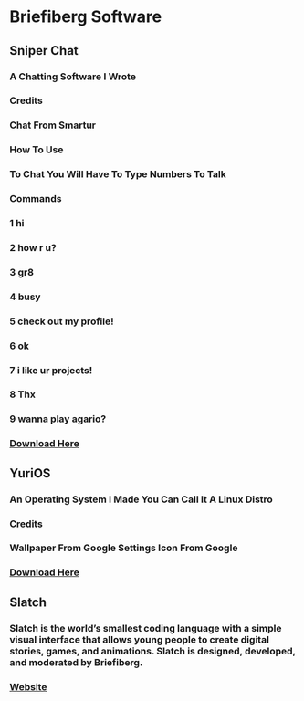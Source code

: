 # Briefiberg Software
## Sniper Chat
### A Chatting Software I Wrote
### Credits
### Chat From Smartur
### How To Use
### To Chat You Will Have To Type Numbers To Talk
### Commands
### 1 hi
### 2 how r u?
### 3 gr8
### 4 busy
### 5 check out my profile!
### 6 ok
### 7 i like ur projects!
### 8 Thx
### 9 wanna play agario?
### [Download Here](https://github.com/Briefiberg/SniperChat/releases/download/1.0/SniperChatSetup.exe)
## YuriOS
### An Operating System I Made You Can Call It A Linux Distro
### Credits
### Wallpaper From Google Settings Icon From Google
### [Download Here](https://github.com/Briefiberg/YuriOS/releases/download/Versions/YuriOS.zip)
## Slatch
### Slatch is the world’s smallest coding language with a simple visual interface that allows young people to create digital stories, games, and animations. Slatch is designed, developed, and moderated by Briefiberg.
### [Website](https://briefiberg.github.io/slatch/)
